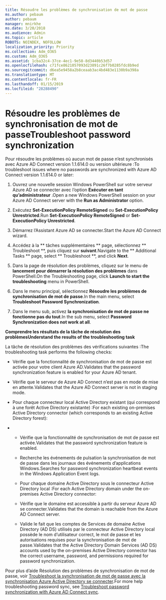 ```yaml
---
title: Résoudre les problèmes de synchronisation de mot de passe
ms.author: pebaum
author: pebaum
manager: mnirkhe
ms.date: 3/20/2018
ms.audience: Admin
ms.topic: article
ROBOTS: NOINDEX, NOFOLLOW
localization_priority: Priority
ms.collection: Adm_O365
ms.custom: Adm_O365
ms.assetid: 1cba32c4-37ce-4ec1-9e58-8d3440b53d57
ms.openlocfilehash: c71fce8621057093d23891c26f7b0285fdc8b9ed
ms.sourcegitcommit: d6ea5e9458a2b8ceaab3ac4bd483e1130b9a398a
ms.translationtype: MT
ms.contentlocale: fr-FR
ms.lasthandoff: 01/15/2019
ms.locfileid: "28288490"
---
```

# <a name="troubleshoot-password-synchronization"></a><span data-ttu-id="ee1b8-102">Résoudre les problèmes de synchronisation de mot de passe</span><span class="sxs-lookup"><span data-stu-id="ee1b8-102">Troubleshoot password synchronization</span></span>

<span data-ttu-id="ee1b8-103">Pour résoudre les problèmes où aucun mot de passe n’est synchronisés avec Azure AD Connect version 1.1.614.0 ou version ultérieure :</span><span class="sxs-lookup"><span data-stu-id="ee1b8-103">To troubleshoot issues where no passwords are synchronized with Azure AD Connect version 1.1.614.0 or later:</span></span>
  
1. <span data-ttu-id="ee1b8-104">Ouvrez une nouvelle session Windows PowerShell sur votre serveur Azure AD se connecter avec l’option **Exécuter en tant qu’administrateur** .</span><span class="sxs-lookup"><span data-stu-id="ee1b8-104">Open a new Windows PowerShell session on your Azure AD Connect server with the **Run as Administrator** option.</span></span> 
    
2. <span data-ttu-id="ee1b8-105">Exécutez **Set-ExecutionPolicy RemoteSigned** ou **Set-ExecutionPolicy Unrestricted**.</span><span class="sxs-lookup"><span data-stu-id="ee1b8-105">Run **Set-ExecutionPolicy RemoteSigned** or **Set-ExecutionPolicy Unrestricted**.</span></span> 
    
3. <span data-ttu-id="ee1b8-106">Démarrez l’Assistant Azure AD se connecter.</span><span class="sxs-lookup"><span data-stu-id="ee1b8-106">Start the Azure AD Connect wizard.</span></span>
    
4. <span data-ttu-id="ee1b8-107">Accédez à la \*\* tâches supplémentaires \*\* page, sélectionnez \*\* Troubleshoot \*\*, puis cliquez sur **suivant**.</span><span class="sxs-lookup"><span data-stu-id="ee1b8-107">Navigate to the \*\* Additional Tasks \*\* page, select \*\* Troubleshoot \*\*, and click **Next**.</span></span> 
    
5. <span data-ttu-id="ee1b8-108">Dans la page de résolution des problèmes, cliquez sur le menu de **lancement pour démarrer la résolution des problèmes** dans PowerShell.</span><span class="sxs-lookup"><span data-stu-id="ee1b8-108">On the Troubleshooting page, click **Launch to start the troubleshooting** menu in PowerShell.</span></span> 
    
6. <span data-ttu-id="ee1b8-109">Dans le menu principal, sélectionnez **Résoudre les problèmes de synchronisation de mot de passe**.</span><span class="sxs-lookup"><span data-stu-id="ee1b8-109">In the main menu, select **Troubleshoot Password Synchronization**.</span></span> 
    
7. <span data-ttu-id="ee1b8-110">Dans le menu sub, activez **la synchronisation de mot de passe ne fonctionne pas du tout**.</span><span class="sxs-lookup"><span data-stu-id="ee1b8-110">In the sub menu, select **Password Synchronization does not work at all**.</span></span> 
    
 <span data-ttu-id="ee1b8-111">**Comprendre les résultats de la tâche de résolution des problèmes**</span><span class="sxs-lookup"><span data-stu-id="ee1b8-111">**Understand the results of the troubleshooting task**</span></span>
  
<span data-ttu-id="ee1b8-112">La tâche de résolution des problèmes des vérifications suivantes :</span><span class="sxs-lookup"><span data-stu-id="ee1b8-112">The troubleshooting task performs the following checks:</span></span>
  
- <span data-ttu-id="ee1b8-113">Vérifie que la fonctionnalité de synchronisation de mot de passe est activée pour votre client Azure AD.</span><span class="sxs-lookup"><span data-stu-id="ee1b8-113">Validates that the password synchronization feature is enabled for your Azure AD tenant.</span></span>
    
- <span data-ttu-id="ee1b8-114">Vérifie que le serveur de Azure AD Connect n’est pas en mode de mise en attente.</span><span class="sxs-lookup"><span data-stu-id="ee1b8-114">Validates that the Azure AD Connect server is not in staging mode.</span></span>
    
- <span data-ttu-id="ee1b8-115">Pour chaque connecteur local Active Directory existant (qui correspond à une forêt Active Directory existante) :</span><span class="sxs-lookup"><span data-stu-id="ee1b8-115">For each existing on-premises Active Directory connector (which corresponds to an existing Active Directory forest):</span></span>
    
- 
  - <span data-ttu-id="ee1b8-116">Vérifie que la fonctionnalité de synchronisation de mot de passe est activée.</span><span class="sxs-lookup"><span data-stu-id="ee1b8-116">Validates that the password synchronization feature is enabled.</span></span>
    
  - <span data-ttu-id="ee1b8-117">Recherche les événements de pulsation la synchronisation de mot de passe dans les journaux des événements d’applications Windows.</span><span class="sxs-lookup"><span data-stu-id="ee1b8-117">Searches for password synchronization heartbeat events in the Windows Application Event logs.</span></span>
    
  - <span data-ttu-id="ee1b8-118">Pour chaque domaine Active Directory sous le connecteur Active Directory local :</span><span class="sxs-lookup"><span data-stu-id="ee1b8-118">For each Active Directory domain under the on-premises Active Directory connector:</span></span>
    
  - <span data-ttu-id="ee1b8-119">Vérifie que le domaine est accessible à partir du serveur Azure AD se connecter.</span><span class="sxs-lookup"><span data-stu-id="ee1b8-119">Validates that the domain is reachable from the Azure AD Connect server.</span></span>
    
  - <span data-ttu-id="ee1b8-120">Valide le fait que les comptes de Services de domaine Active Directory (AD DS) utilisés par le connecteur Active Directory local possède le nom d’utilisateur correct, le mot de passe et les autorisations requises pour la synchronisation de mot de passe.</span><span class="sxs-lookup"><span data-stu-id="ee1b8-120">Validates that the Active Directory Domain Services (AD DS) accounts used by the on-premises Active Directory connector has the correct username, password, and permissions required for password synchronization.</span></span>
    
<span data-ttu-id="ee1b8-121">Pour plus d’aide Résolution des problèmes de synchronisation de mot de passe, voir [Troubleshoot la synchronisation de mot de passe avec la synchronisation Azure Active Directory se connecter](https://docs.microsoft.com/en-us/azure/active-directory/connect/active-directory-aadconnectsync-troubleshoot-password-synchronization).</span><span class="sxs-lookup"><span data-stu-id="ee1b8-121">For more help troubleshooting password sync, see [Troubleshoot password synchronization with Azure AD Connect sync](https://docs.microsoft.com/en-us/azure/active-directory/connect/active-directory-aadconnectsync-troubleshoot-password-synchronization).</span></span>
  

